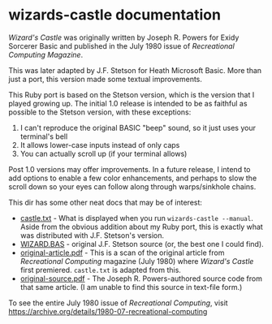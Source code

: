 # wizards-castle documentation

*Wizard's Castle* was originally written by Joseph R. Powers for Exidy Sorcerer Basic
and published in the July 1980 issue of *Recreational Computing Magazine*.

This was later adapted by J.F. Stetson for Heath Microsoft Basic.  More than just a port,
this version made some textual improvements.

This Ruby port is based on the Stetson version, which is the version that I played growing up.
The initial 1.0 release is intended to be as faithful as possible to the Stetson version, with
these exceptions:

1. I can't reproduce the original BASIC "beep" sound, so it just uses your terminal's bell
2. It allows lower-case inputs instead of only caps
3. You can actually scroll up (if your terminal allows)

Post 1.0 versions may offer improvements.  In a future release, I intend to add options to
enable a few color enhancements, and perhaps to slow the scroll down so your eyes can follow
along through warps/sinkhole chains.

This dir has some other neat docs that may be of interest:

* [castle.txt](castle.txt) - What is displayed when you run `wizards-castle --manual`.
  Aside from the obvious addition about my Ruby port, this is exactly what was distributed
  with J.F. Stetson's version.
* [WIZARD.BAS](WIZARD.BAS) - original J.F. Stetson source (or, the best one I could find).
* [original-article.pdf](original-article.pdf) - This is a scan of the original article
  from *Recreational Computing* magazine (July 1980) where *Wizard's Castle* first premiered.
  `castle.txt` is adapted from this.
* [original-source.pdf](original-code.pdf) - The Joseph R. Powers-authored source code from
  that same article.  (I am unable to find this source in text-file form.)


To see the entire July 1980 issue of *Recreational Computing*, visit   
https://archive.org/details/1980-07-recreational-computing
